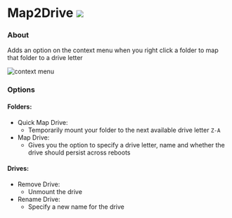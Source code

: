 # Map2Drive ![](https://img.shields.io/github/release/RedSparr0w/Map2Drive.svg?label=latest%20release)

### About
Adds an option on the context menu when you right click a folder to map that folder to a drive letter

![context menu](https://i.imgur.com/cYQ6MMm.png)

### Options
#### Folders:
- Quick Map Drive:
  - Temporarily mount your folder to the next available drive letter `Z-A`
- Map Drive:
  - Gives you the option to specify a drive letter, name and whether the drive should persist across reboots
  
#### Drives:
- Remove Drive:
  - Unmount the drive
- Rename Drive:
  - Specify a new name for the drive
